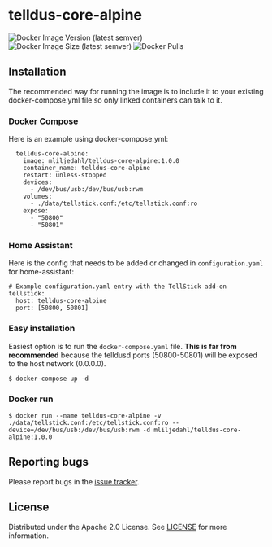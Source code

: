 # telldus-core-alpine
![Docker Image Version (latest semver)](https://img.shields.io/docker/v/mliljedahl/telldus-core-alpine)
![Docker Image Size (latest semver)](https://img.shields.io/docker/image-size/mliljedahl/telldus-core-alpine)
![Docker Pulls](https://img.shields.io/docker/pulls/mliljedahl/telldus-core-alpine)

## Installation

The recommended way for running the image is to include it to your existing docker-compose.yml file so only linked containers can talk to it.

### Docker Compose

Here is an example using docker-compose.yml:

```
  telldus-core-alpine:
    image: mliljedahl/telldus-core-alpine:1.0.0
    container_name: telldus-core-alpine
    restart: unless-stopped
    devices:
      - /dev/bus/usb:/dev/bus/usb:rwm
    volumes:
      - ./data/tellstick.conf:/etc/tellstick.conf:ro
    expose:
      - "50800"
      - "50801"
```

### Home Assistant

Here is the config that needs to be added or changed in `configuration.yaml` for home-assistant:

```
# Example configuration.yaml entry with the TellStick add-on
tellstick:
  host: telldus-core-alpine
  port: [50800, 50801]
```

### Easy installation

Easiest option is to run the `docker-compose.yaml` file. **This is far from recommended** because the telldusd ports (50800-50801) will be exposed to the host network (0.0.0.0). 

```
$ docker-compose up -d
```

### Docker run

```
$ docker run --name telldus-core-alpine -v ./data/tellstick.conf:/etc/tellstick.conf:ro --device=/dev/bus/usb:/dev/bus/usb:rwm -d mliljedahl/telldus-core-alpine:1.0.0
```

## Reporting bugs

Please report bugs in the [issue tracker](https://github.com/mliljedahl/telldus-core-alpine/issues).

## License

Distributed under the Apache 2.0 License. See [LICENSE](https://github.com/mliljedahl/telldus-core-alpine/blob/master/LICENSE) for more information.
